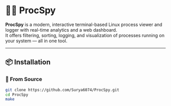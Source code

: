 # 🕵️‍♂️ ProcSpy

**ProcSpy** is a modern, interactive terminal-based Linux process viewer and logger with real-time analytics and a web dashboard.  
It offers filtering, sorting, logging, and visualization of processes running on your system — all in one tool.

---

## 📦 Installation

### 🔧 From Source

```bash
git clone https://github.com/Surya6074/ProcSpy.git
cd ProcSpy
make
